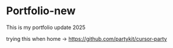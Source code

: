 # Portfolio-new

This is my portfolio update 2025

trying this when home -> https://github.com/partykit/cursor-party
